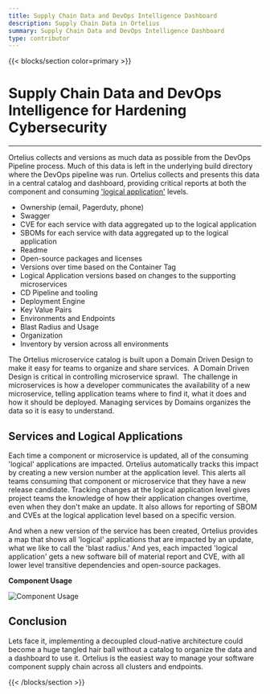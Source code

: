 ```yaml
---
title: Supply Chain Data and DevOps Intelligence Dashboard
description: Supply Chain Data in Ortelius
summary: Supply Chain Data and DevOps Intelligence Dashboard
type: contributor
---
```


{{< blocks/section color=primary >}}
<div class="col-12">
<h1 class="text-center">Supply Chain Data and DevOps Intelligence for Hardening Cybersecurity</h1>
<hr>

Ortelius collects and versions as much data as possible from the DevOps Pipeline process. Much of this data is left in the underlying build directory where the DevOps pipeline was run. Ortelius collects and presents this data in a central catalog and dashboard, providing critical reports at both the component and consuming ['logical application'](/microservicemapping/) levels.

* Ownership (email, Pagerduty, phone)
* Swagger
* CVE for each service with data aggregated up to the logical application
* SBOMs for each service with data aggregated up to the logical application
* Readme
* Open-source packages and licenses
* Versions over time based on the Container Tag
* Logical Application versions based on changes to the supporting microservices
* CD Pipeline and tooling
* Deployment Engine
* Key Value Pairs
* Environments and Endpoints
* Blast Radius and Usage
* Organization
* Inventory by version across all environments

The Ortelius microservice catalog is built upon a Domain Driven Design to make it easy for teams to organize and share services.  A Domain Driven Design is critical in controlling microservice sprawl.  The challenge in microservices is how a developer communicates the availability of a new microservice, telling application teams where to find it, what it does and how it should be deployed. Managing services by Domains organizes the data so it is easy to understand.

## Services and Logical Applications

Each time a component or microservice is updated, all of the consuming 'logical' applications are impacted. Ortelius automatically tracks this impact by creating a new version number at the application level. This alerts all teams consuming that component or microservice that they have a new release candidate. Tracking changes at the logical application level gives project teams the knowledge of how their application changes overtime, even when they don't make an update. It also allows for reporting of SBOM and CVEs at the logical application level based on a specific version.

And when a new version of the service has been created, Ortelius provides a map that shows all 'logical' applications that are impacted by an update, what we like to call the 'blast radius.' And yes, each impacted 'logical application' gets a new software bill of material report and CVE, with all lower level transitive dependencies and open-source packages. 


<div class="col-center">
<p class="text-center"><strong>Component Usage</strong></p>
<img src="/images/impact.jpg" alt="Component Usage" />
</div>

## Conclusion

Lets face it, implementing a decoupled cloud-native architecture could become a huge tangled hair ball without a catalog to organize the data and a dashboard to use it. Ortelius is the easiest way to manage your software component supply chain across all clusters and endpoints. 

</div>
{{< /blocks/section >}}